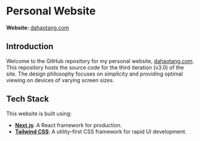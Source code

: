 # Personal Website

**Website:** [dahaotang.com](https://dahaotang.com)

## Introduction

Welcome to the GitHub repository for my personal website, [dahaotang.com](https://dahaotang.com). This repository hosts the source code for the third iteration (v3.0) of the site. The design philosophy focuses on simplicity and providing optimal viewing on devices of varying screen sizes.

## Tech Stack

This website is built using:

- **[Next.js](https://nextjs.org/)**: A React framework for production.
- **[Tailwind CSS](https://tailwindcss.com/)**: A utility-first CSS framework for rapid UI development.
